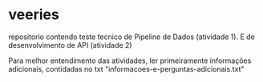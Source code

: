 # veeries
repositorio contendo teste tecnico de Pipeline de Dados (atividade 1). E de desenvolvimento de API (atividade 2)

Para melhor entendimento das atividades, ler primeiramente informações adicionais, contidadas no txt "informacoes-e-perguntas-adicionais.txt"
